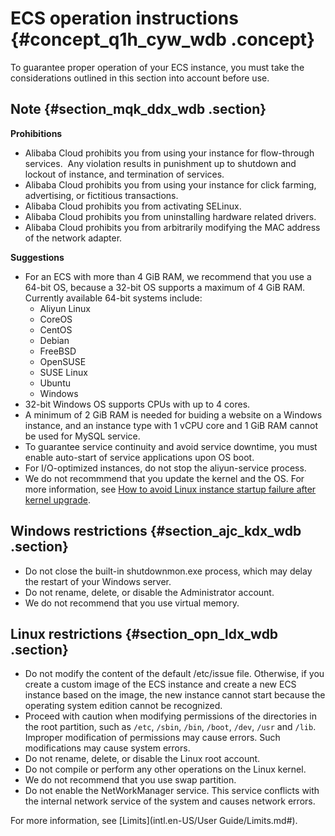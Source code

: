 # ECS operation instructions {#concept_q1h_cyw_wdb .concept}

To guarantee proper operation of your ECS instance, you must take the considerations outlined in this section into account before use.

## **Note** {#section_mqk_ddx_wdb .section}

**Prohibitions**

-   Alibaba Cloud prohibits you from using your instance for flow-through services.  Any violation results in punishment up to shutdown and lockout of instance, and termination of services.
-   Alibaba Cloud prohibits you from using your instance for click farming, advertising, or fictitious transactions.
-   Alibaba Cloud prohibits you from activating SELinux.
-   Alibaba Cloud prohibits you from uninstalling hardware related drivers.
-   Alibaba Cloud prohibits you from arbitrarily modifying the MAC address of the network adapter.

**Suggestions**

-   For an ECS with more than 4 GiB RAM, we recommend that you use a 64-bit OS, because a 32-bit OS supports a maximum of 4 GiB RAM. Currently available 64-bit systems include:
    -   Aliyun Linux
    -   CoreOS
    -   CentOS
    -   Debian
    -   FreeBSD
    -   OpenSUSE
    -   SUSE Linux
    -   Ubuntu
    -   Windows
-   32-bit Windows OS supports CPUs with up to 4 cores.
-   A minimum of 2 GiB RAM is needed for buiding a website on a Windows instance, and an instance type with 1 vCPU core and 1 GiB RAM cannot be used for MySQL service.
-   To guarantee service continuity and avoid service downtime, you must enable auto-start of service applications upon OS boot.
-   For I/O-optimized instances, do not stop the aliyun-service process.
-   We do not recommmend that you update the kernel and the OS. For more information, see [How to avoid Linux instance startup failure after kernel upgrade](https://www.alibabacloud.com/help/faq-detail/59360.htm).

## Windows restrictions {#section_ajc_kdx_wdb .section}

-   Do not close the built-in shutdownmon.exe process, which may delay the restart of your Windows server.
-   Do not rename, delete, or disable the Administrator account.
-   We do not recommend that you use virtual memory.

## Linux restrictions {#section_opn_ldx_wdb .section}

-   Do not modify the content of the default /etc/issue file. Otherwise, if you create a custom image of the ECS instance and create a new ECS instance based on the image, the new instance cannot start because the operating system edition cannot be recognized.
-   Proceed with caution when modifying permissions of the directories in the root partition, such as `/etc`, `/sbin`, `/bin`, `/boot`, `/dev`, `/usr` and `/lib`. Improper modification of permissions may cause errors. Such modifications may cause system errors.
-   Do not rename, delete, or disable the Linux root account.
-   Do not compile or perform any other operations on the Linux kernel.
-   We do not recommend that you use swap partition.
-   Do not enable the NetWorkManager service. This service conflicts with the internal network service of the system and causes network errors.

For more information, see [Limits](intl.en-US/User Guide/Limits.md#).

